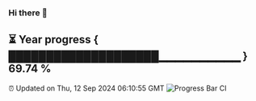 ### Hi there 👋
⏳ Year progress { ████████████████████▁▁▁▁▁▁▁▁▁▁ } 69.74 %
---
⏰ Updated on Thu, 12 Sep 2024 06:10:55 GMT
![Progress Bar CI](https://github.com/Moyi321/Moyi321/workflows/Progress%20Bar%20CI/badge.svg)
